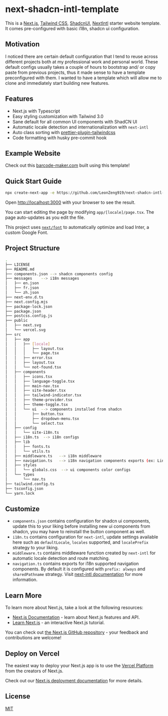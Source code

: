 # next-shadcn-intl-template

This is a [Next.js](https://nextjs.org/), [Tailwind CSS](https://tailwindcss.com/), [ShadcnUI](https://ui.shadcn.com/), [NextIntl](https://next-intl-docs.vercel.app/) starter website template. It comes pre-configured with basic i18n, shadcn ui configuration.

## Motivation

I noticed there are certain default configuration that I tend to reuse across different projects both at my professional work and personal world. These default configs usually takes a couple of hours to bootstrap and/ or copy paste from previous projects, thus it made sense to have a template preconfigured with them. I wanted to have a template which will allow me to clone and immediately start building new features.

## Features

- Next.js with Typescript
- Easy styling customization with Tailwind 3.0
- Sane default for all common UI components with ShadCN UI
- Automatic locale detection and internationalization with `next-intl`
- Auto class sorting with [prettier-plugin-tailwindcss](https://github.com/tailwindlabs/prettier-plugin-tailwindcss)
- Code formatting with husky pre-commit hook

## Example Website

Check out this [barcode-maker.com](https://barcode-maker.com/) built using this template!

## Quick Start Guide

```bash
npx create-next-app -e https://github.com/LeonZeng919/next-shadcn-intl-template
```

Open [http://localhost:3000](http://localhost:3000) with your browser to see the result.

You can start editing the page by modifying `app/[locale]/page.tsx`. The page auto-updates as you edit the file.

This project uses [`next/font`](https://nextjs.org/docs/basic-features/font-optimization) to automatically optimize and load Inter, a custom Google Font.

## Project Structure

```bash
.
├── LICENSE
├── README.md
├── components.json --> shadcn components config
├── messages    --> i18n messages
│   ├── en.json
│   ├── fr.json
│   └── zh.json
├── next-env.d.ts
├── next.config.mjs
├── package-lock.json
├── package.json
├── postcss.config.js
├── public
│   ├── next.svg
│   └── vercel.svg
├── src
│   ├── app
│   │   ├── [locale]
│   │   │   ├── layout.tsx
│   │   │   └── page.tsx
│   │   ├── error.tsx
│   │   ├── layout.tsx
│   │   └── not-found.tsx
│   ├── components
│   │   ├── icons.tsx
│   │   ├── language-toggle.tsx
│   │   ├── main-nav.tsx
│   │   ├── site-header.tsx
│   │   ├── tailwind-indicator.tsx
│   │   ├── theme-provider.tsx
│   │   ├── theme-toggle.tsx
│   │   └── ui  --> components installed from shadcn
│   │       ├── button.tsx
│   │       ├── dropdown-menu.tsx
│   │       └── select.tsx
│   ├── config
│   │   └── site-i18n.ts
│   ├── i18n.ts  --> i18n configs
│   ├── lib
│   │   ├── fonts.ts
│   │   └── utils.ts
│   ├── middleware.ts   --> i18n middleware
│   ├── navigation.ts   --> i18n navigation components exports (ex: Link, useParams, ...etc)
│   ├── styles
│   │   └── globals.css  --> ui components color configs
│   └── types
│       └── nav.ts
├── tailwind.config.ts
├── tsconfig.json
└── yarn.lock
```

## Customize

- `components.json` contains configuration for shadcn ui components, update this to your liking before installing new ui components from shadcn, you may have to reinstall the button component as well.
- `i18n.ts` contains configuration for `next-intl`, update settings available here such as `defaultLocale`, `locales` supported, and `localePrefix` strategy to your liking.
- `middleware.ts` contains middleware function created by `next-intl` for automatic locale detection and route matching.
- `navigation.ts` contains exports for i18n supported navigation components. By default it is configured with `prefix: always` and `sharedPathname` strategy. Visit [next-intl documentation](https://next-intl-docs.vercel.app/) for more information.

## Learn More

To learn more about Next.js, take a look at the following resources:

- [Next.js Documentation](https://nextjs.org/docs) - learn about Next.js features and API.
- [Learn Next.js](https://nextjs.org/learn) - an interactive Next.js tutorial.

You can check out [the Next.js GitHub repository](https://github.com/vercel/next.js/) - your feedback and contributions are welcome!

## Deploy on Vercel

The easiest way to deploy your Next.js app is to use the [Vercel Platform](https://vercel.com/new?utm_medium=default-template&filter=next.js&utm_source=create-next-app&utm_campaign=create-next-app-readme) from the creators of Next.js.

Check out our [Next.js deployment documentation](https://nextjs.org/docs/deployment) for more details.

## License

[MIT](https://github.com/duy-the-developer/nextjs-tailwind-shadcn-i18n-template/blob/production/LICENSE)
